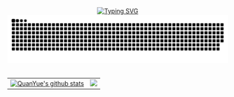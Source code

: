<div align="center">
  <!-- dynamic typing effect 动态打字效果 -->
<a href="[https://git.io/typing-svg](https://github.com/yuequanfighting)"><img src="https://readme-typing-svg.demolab.com?font=Noto+Sans&weight=600&pause=1500&color=36BCF7FF&center=true&random=false&width=435&lines=Hello!&nbsp+I'm+Quan+Yue" alt="Typing SVG" />
</a>
  </div>

  <!-- 贪吃蛇代码 -->
  
<picture>
  <source media="(prefers-color-scheme: dark)" srcset="https://raw.githubusercontent.com/yuequanfighting/yuequanfighting/output/github-contribution-grid-snake-dark.svg">
  <source media="(prefers-color-scheme: light)" srcset="https://raw.githubusercontent.com/yuequanfighting/yuequanfighting/output/github-contribution-grid-snake.svg">
  <img alt="github contribution grid snake animation" src="https://raw.githubusercontent.com/yuequanfighting/yuequanfighting/output/github-contribution-grid-snake.svg">
</picture>

 <!-- for beauty 留个空行好看点 -->
  <div>&nbsp;</div>
  
  <!-- 水平代码 -->
<table align="center">
  <tr>
    <td>
      <a href="https://github.com/yuequanfighting"><img src="https://github-readme-stats.vercel.app/api?username=yuequanfighting&show_icons=true&include_all_commits=true&theme=buefy&hide_border=true" alt="QuanYue's github stats" /></a>
    </td>
    <td>
      <a href="https://github.com/yuequanfighting"><img src="https://github-readme-stats.vercel.app/api/top-langs/?username=yuequanfighting&layout=compact&theme=buefy&hide_border=true" /></a>
    </td>
  </tr>
</table>
  
</div>




